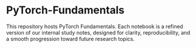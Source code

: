 # PyTorch-Fundamentals
This repository hosts PyTorch Fundamentals. Each notebook is a refined version of our internal study notes, designed for clarity, reproducibility, and a smooth progression toward future research topics.
